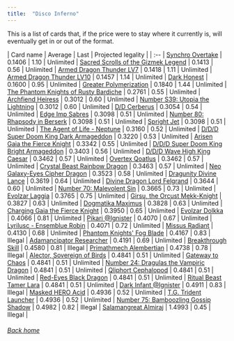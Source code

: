 ```yaml
---
title:  "Disco Inferno"
---
```


This is a list of cards that, if the price were to stay where it currently is, will eventually get in or out of the format.

| Card name | Average | Last | Projected legality |
| :-- |
[Synchro Overtake](https://db.ygoprodeck.com/card/?search=Synchro%20Overtake) | 0.1406 | 1.10 | Unlimited |
[Sacred Scrolls of the Gizmek Legend](https://db.ygoprodeck.com/card/?search=Sacred%20Scrolls%20of%20the%20Gizmek%20Legend) | 0.1413 | 0.56 | Unlimited |
[Armed Dragon Thunder LV7](https://db.ygoprodeck.com/card/?search=Armed%20Dragon%20Thunder%20LV7) | 0.1418 | 1.11 | Unlimited |
[Armed Dragon Thunder LV10](https://db.ygoprodeck.com/card/?search=Armed%20Dragon%20Thunder%20LV10) | 0.1457 | 1.14 | Unlimited |
[Dark Honest](https://db.ygoprodeck.com/card/?search=Dark%20Honest) | 0.1600 | 0.95 | Unlimited |
[Greater Polymerization](https://db.ygoprodeck.com/card/?search=Greater%20Polymerization) | 0.1840 | 1.44 | Unlimited |
[The Phantom Knights of Rusty Bardiche](https://db.ygoprodeck.com/card/?search=The%20Phantom%20Knights%20of%20Rusty%20Bardiche) | 0.2761 | 0.55 | Unlimited |
[Archfiend Heiress](https://db.ygoprodeck.com/card/?search=Archfiend%20Heiress) | 0.3012 | 0.60 | Unlimited |
[Number S39: Utopia the Lightning](https://db.ygoprodeck.com/card/?search=Number%20S39:%20Utopia%20the%20Lightning) | 0.3012 | 0.60 | Unlimited |
[D/D Cerberus](https://db.ygoprodeck.com/card/?search=D/D%20Cerberus) | 0.3054 | 0.54 | Unlimited |
[Edge Imp Sabres](https://db.ygoprodeck.com/card/?search=Edge%20Imp%20Sabres) | 0.3098 | 0.51 | Unlimited |
[Number 80: Rhapsody in Berserk](https://db.ygoprodeck.com/card/?search=Number%2080:%20Rhapsody%20in%20Berserk) | 0.3098 | 0.51 | Unlimited |
[Spright Jet](https://db.ygoprodeck.com/card/?search=Spright%20Jet) | 0.3098 | 0.51 | Unlimited |
[The Agent of Life - Neptune](https://db.ygoprodeck.com/card/?search=The%20Agent%20of%20Life%20-%20Neptune) | 0.3160 | 0.52 | Unlimited |
[D/D/D Super Doom King Dark Armageddon](https://db.ygoprodeck.com/card/?search=D/D/D%20Super%20Doom%20King%20Dark%20Armageddon) | 0.3220 | 0.53 | Unlimited |
[Arisen Gaia the Fierce Knight](https://db.ygoprodeck.com/card/?search=Arisen%20Gaia%20the%20Fierce%20Knight) | 0.3342 | 0.55 | Unlimited |
[D/D/D Super Doom King Bright Armageddon](https://db.ygoprodeck.com/card/?search=D/D/D%20Super%20Doom%20King%20Bright%20Armageddon) | 0.3403 | 0.56 | Unlimited |
[D/D/D Wave High King Caesar](https://db.ygoprodeck.com/card/?search=D/D/D%20Wave%20High%20King%20Caesar) | 0.3462 | 0.57 | Unlimited |
[Overtex Qoatlus](https://db.ygoprodeck.com/card/?search=Overtex%20Qoatlus) | 0.3462 | 0.57 | Unlimited |
[Crystal Beast Rainbow Dragon](https://db.ygoprodeck.com/card/?search=Crystal%20Beast%20Rainbow%20Dragon) | 0.3463 | 0.57 | Unlimited |
[Neo Galaxy-Eyes Cipher Dragon](https://db.ygoprodeck.com/card/?search=Neo%20Galaxy-Eyes%20Cipher%20Dragon) | 0.3523 | 0.58 | Unlimited |
[Dragunity Divine Lance](https://db.ygoprodeck.com/card/?search=Dragunity%20Divine%20Lance) | 0.3619 | 0.64 | Unlimited |
[Divine Dragon Lord Felgrand](https://db.ygoprodeck.com/card/?search=Divine%20Dragon%20Lord%20Felgrand) | 0.3644 | 0.60 | Unlimited |
[Number 70: Malevolent Sin](https://db.ygoprodeck.com/card/?search=Number%2070:%20Malevolent%20Sin) | 0.3665 | 0.73 | Unlimited |
[Evolzar Laggia](https://db.ygoprodeck.com/card/?search=Evolzar%20Laggia) | 0.3765 | 0.75 | Unlimited |
[Girsu, the Orcust Mekk-Knight](https://db.ygoprodeck.com/card/?search=Girsu,%20the%20Orcust%20Mekk-Knight) | 0.3827 | 0.63 | Unlimited |
[Dogmatika Maximus](https://db.ygoprodeck.com/card/?search=Dogmatika%20Maximus) | 0.3828 | 0.63 | Unlimited |
[Charging Gaia the Fierce Knight](https://db.ygoprodeck.com/card/?search=Charging%20Gaia%20the%20Fierce%20Knight) | 0.3950 | 0.65 | Unlimited |
[Evolzar Dolkka](https://db.ygoprodeck.com/card/?search=Evolzar%20Dolkka) | 0.4066 | 0.81 | Unlimited |
[Pikari @Ignister](https://db.ygoprodeck.com/card/?search=Pikari%20@Ignister) | 0.4070 | 0.67 | Unlimited |
[Lyrilusc - Ensemblue Robin](https://db.ygoprodeck.com/card/?search=Lyrilusc%20-%20Ensemblue%20Robin) | 0.4071 | 0.72 | Unlimited |
[Missus Radiant](https://db.ygoprodeck.com/card/?search=Missus%20Radiant) | 0.4130 | 0.68 | Unlimited |
[Phantom Knights' Fog Blade](https://db.ygoprodeck.com/card/?search=Phantom%20Knights'%20Fog%20Blade) | 0.4167 | 0.83 | Illegal |
[Adamancipator Researcher](https://db.ygoprodeck.com/card/?search=Adamancipator%20Researcher) | 0.4191 | 0.69 | Unlimited |
[Breakthrough Skill](https://db.ygoprodeck.com/card/?search=Breakthrough%20Skill) | 0.4580 | 0.81 | Illegal |
[Primathmech Alembertian](https://db.ygoprodeck.com/card/?search=Primathmech%20Alembertian) | 0.4738 | 0.78 | Illegal |
[Alector, Sovereign of Birds](https://db.ygoprodeck.com/card/?search=Alector,%20Sovereign%20of%20Birds) | 0.4841 | 0.51 | Unlimited |
[Gateway to Chaos](https://db.ygoprodeck.com/card/?search=Gateway%20to%20Chaos) | 0.4841 | 0.51 | Unlimited |
[Number 24: Dragulas the Vampiric Dragon](https://db.ygoprodeck.com/card/?search=Number%2024:%20Dragulas%20the%20Vampiric%20Dragon) | 0.4841 | 0.51 | Unlimited |
[Qliphort Cephalopod](https://db.ygoprodeck.com/card/?search=Qliphort%20Cephalopod) | 0.4841 | 0.51 | Unlimited |
[Red-Eyes Black Dragon](https://db.ygoprodeck.com/card/?search=Red-Eyes%20Black%20Dragon) | 0.4841 | 0.51 | Unlimited |
[Ritual Beast Tamer Lara](https://db.ygoprodeck.com/card/?search=Ritual%20Beast%20Tamer%20Lara) | 0.4841 | 0.51 | Unlimited |
[Dark Infant @Ignister](https://db.ygoprodeck.com/card/?search=Dark%20Infant%20@Ignister) | 0.4911 | 0.83 | Illegal |
[Masked HERO Acid](https://db.ygoprodeck.com/card/?search=Masked%20HERO%20Acid) | 0.4936 | 0.52 | Unlimited |
[T.G. Trident Launcher](https://db.ygoprodeck.com/card/?search=T.G.%20Trident%20Launcher) | 0.4936 | 0.52 | Unlimited |
[Number 75: Bamboozling Gossip Shadow](https://db.ygoprodeck.com/card/?search=Number%2075:%20Bamboozling%20Gossip%20Shadow) | 0.4982 | 0.82 | Illegal |
[Salamangreat Almiraj](https://db.ygoprodeck.com/card/?search=Salamangreat%20Almiraj) | 1.4993 | 0.45 | Illegal |

###### [Back home](index)